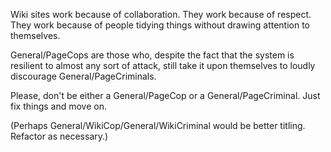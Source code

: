 Wiki sites work because of collaboration. They work because of respect. They work because of people tidying things without drawing attention to themselves.

General/PageCops are those who, despite the fact that the system is resilient to almost any sort of attack, still take it upon themselves to loudly discourage General/PageCriminals.

Please, don't be either a General/PageCop or a General/PageCriminal. Just fix things and move on.

(Perhaps General/WikiCop/General/WikiCriminal would be better titling. Refactor as necessary.)
